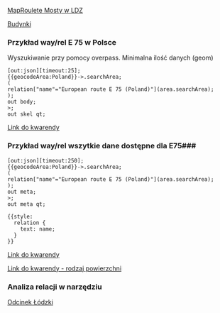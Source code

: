 [MapRoulete Mosty w LDZ](https://maproulette.org/browse/challenges/16108)

[Budynki](https://budynki.openstreetmap.org.pl/#map=13/52.51863/19.76231)

### Przykład way/rel E 75 w Polsce ###
Wyszukiwanie przy pomocy overpass. Minimalna ilość danych (geom)
```
[out:json][timeout:25];
{{geocodeArea:Poland}}->.searchArea;
(
relation["name"="European route E 75 (Poland)"](area.searchArea);
);
out body;
>;
out skel qt;
```

[Link do kwarendy](https://overpass-turbo.eu/s/13tF)

### Przykład way/rel wszytkie dane dostępne dla E75###

```
[out:json][timeout:250];
{{geocodeArea:Poland}}->.searchArea;
(
relation["name"="European route E 75 (Poland)"](area.searchArea);
);
out meta;
>;
out meta qt;

{{style:
  relation {
    text: name;
  }
}}
```

[Link do kwarendy](https://overpass-turbo.eu/s/13tJ)

[Link do kwarendy - rodzaj powierzchni](https://overpass-turbo.eu/s/13tK)

### Analiza relacji w narzędziu ###

[Odcinek Łódzki](http://ra.osmsurround.org/analyzeRelation?relationId=2093779&_noCache=on)
